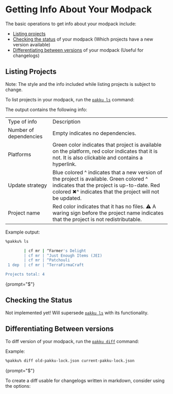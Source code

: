 # Getting Info About Your Modpack

The basic operations to get info about your modpack include:

- [Listing projects](#listing-projects)
- [Checking the status](#checking-the-status) of your modpack
(Which projects have a new version available)
- [Differentiating between versions](#differentiating-between-versions) of your modpack (Useful for changelogs)

## Listing Projects

<note>
Note: The style and the info included while listing projects is subject to change.
</note>

To list projects in your modpack, run the [`pakku ls`](pakku-ls.md) command:

<include from="pakku-ls.md" element-id="snippet-cmd"></include>

The output contains the following info:

<table>
<tr><td>Type of info</td><td>Description</td></tr>

<tr><td>Number of dependencies</td>
<td>Empty indicates no dependencies.</td></tr>

<tr><td>Platforms</td>
<td><format color="LightGreen">Green color</format> 
indicates that project is available on the platform, 
<format color="Red">red color</format> indicates that it is not.
It is also clickable and contains a hyperlink.</td></tr>

<tr><td>Update strategy</td>
<td><format color="Blue">Blue colored ^</format> 
indicates that a new version of the project is available.
<format color="LightGreen">Green colored ^</format> 
indicates that the project is up-to-date.
<format color="Red">Red colored ✖^</format> indicates that the project will not be updated.</td></tr>

<tr><td>Project name</td>
<td><format color="Red">Red color</format> indicates that it has no files.
<format style="bold">⚠ A waring sign</format> before the project name
indicates that the project is not redistributable.</td></tr>
</table>

Example output:

```Bash
%pakku% ls

        | cf mr | ^Farmer's Delight
        | cf mr | ^Just Enough Items (JEI)
        | cf mr | ^Patchouli
 1 dep  | cf mr | ^TerraFirmaCraft

Projects total: 4

```
{prompt="$"}

## Checking the Status

Not implemented yet! Will supersede [`pakku ls`](pakku-ls.md) with its functionality.

## Differentiating Between versions

To diff version of your modpack, run the [`pakku diff`](pakku-diff.md) command:

<include from="pakku-diff.md" element-id="snippet-cmd"/>

Example:

```Bash
%pakku% diff old-pakku-lock.json current-pakku-lock.json
```
{prompt="$"}

To create a diff usable for changelogs written in markdown, consider using the options:

<include from="pakku-diff.md" element-id="snippet-options"/>
